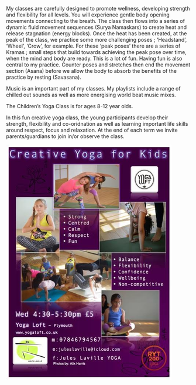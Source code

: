 My classes are carefully designed to promote wellness, developing strength and flexibility for all levels. You will experience gentle body opening movements connecting to the breath. The class then flows into a series of dynamic fluid movement sequences (Surya Namaskars) to create heat and release stagnation (energy blocks). Once the heat has been created, at the peak of the class, we practice some more challenging poses ; ‘Headstand’, ‘Wheel’, ‘Crow’, for example. For these ‘peak poses’ there are a series of Kramas ; small steps that build towards achieving the peak pose over time, when the mind and body are ready. This is a lot of fun. Having fun is also central to my practice. Counter poses and stretches then end the movement section (Asana) before we allow the body to absorb the benefits of the practice by resting (Savasana).

Music is an important part of my classes. My playlists include a range of chilled out sounds as well as more energising world beat music mixes.

The Children’s Yoga Class is for ages 8-12 year olds.

In this fun creative yoga class, the young participants develop their strength, flexibility and co-oridnation as well as learning important life skills around respect, focus and relaxation. At the end of each term we invite  parents/guardians to join in/or observe the class.

![flyer for Vinyasa Flow for Children](https://raw.githubusercontent.com/YogaLoft/yogaloft-content/master/classes/Wednesday/Vinyasa-Flow-for-Children.jpg "Creative Yoga for Kids")